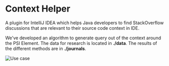 # Context Helper
A plugin for IntelliJ IDEA which helps Java developers to find StackOverflow discussions that are relevant to their source code context in IDE.

We've developed an algorithm to generate query out of the context around the PSI Element. 
The data for research is located in **./data**. The results of the different methods are in **./journals**.

![Use case](use-case.gif)
